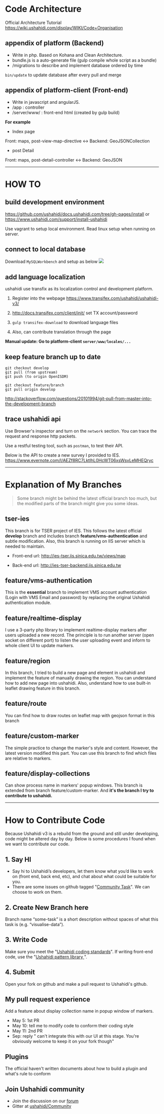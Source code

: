 # Code Architecture
Official Architecture Tutorial
https://wiki.ushahidi.com/display/WIKI/Code+Organisation

## appendix of platform (Backend)
* Write in php. Based on Kohana and Clean Architecture.
* bundle.js is a auto-generate file (gulp compile whole script as a bundle)
* /migrations to describe and implement database ordered by time

`bin/update` to update database after every pull and merge

## appendix of platform-client (Front-end) 
* Write in javascript and angularJS.
* /app : controller
* /server/www/ : front-end html (created by gulp build)

**For example**
* Index page

Front: maps, post-view-map-directive <-> Backend: GeoJSONCollection
* post Detail

Front: maps, post-detail-controller <-> Backend: GeoJSON

---

# HOW TO
## build development environment

https://github.com/ushahidi/docs.ushahidi.com/tree/gh-pages/install
or
https://www.ushahidi.com/support/install-ushahidi

Use vagrant to setup local environment. Read linux setup when running on server.

## connect to local database 
Download `MySQLWorkbench` and setup as below
![](https://github.com/yuchenglin/Leaflet-Map-Practice/blob/master/ushahidi_database_setup.png?raw=true)

## add language localization
ushahidi use transfix as its localization control and development platform.
 
1. Register into the webpage https://www.transifex.com/ushahidi/ushahidi-v3/

1. http://docs.transifex.com/client/init/ set TX account/password

1. `gulp transifex-download` to download language files

1. Also, can contribute translation through the page

**Manual update: Go to platform-client `server/www/locales/...`**

## keep feature branch up to date
```
git checkout develop
git pull (from upstream)
git push (to origin OpenISDM)
```
```
git checkout feature/branch
git pull origin develop
```
http://stackoverflow.com/questions/20101994/git-pull-from-master-into-the-development-branch

## trace ushahidi api
Use Browser's inspector and turn on the `network` section. You can trace the request and response http packets.

Use a restful testing tool, such as `postman`, to test their API. 

Below is the API to create a new survey I provided to IES.
https://www.evernote.com/l/AEZf8RC7LktIhL0HcWT06xsWsvLeMHEQryc

---

# Explanation of My Branches

> Some branch might be behind the latest official branch too much, but the modified parts of the branch might give you some ideas. 

## tser-ies
This branch is for TSER project of IES. This follows the latest official **develop** branch and includes branch **feature/vms-authentication** and subtle modification. Also, this branch is running on IIS server which is needed to maintain.

* Front-end url: http://ies-tser.iis.sinica.edu.tw/views/map

* Back-end url: http://ies-tser-backend.iis.sinica.edu.tw

## feature/vms-authentication
This is the **essential** branch to implement VMS account authentication (Login with VMS Email and password) by replacing the original Ushahidi authentication module. 

## feature/realtime-display
I use a 3-party php library to implement realtime-display markers after users uploaded a new record. The principle is to run another server (open socket on different port) to listen the user uploading event and inform to whole client UI to update markers.

## feature/region
In this branch, I tried to build a new page and element in ushahidi and implement the feature of manually drawing the region. You can understand how to add new page into ushahidi. Also, understand how to use built-in leaflet drawing feature in this branch. 

## feature/route
You can find how to draw routes on leaflet map with geojson format in this branch

## feature/custom-marker
The simple practice to change the marker's style and content. However, the latest version modified this part. You can use this branch to find which files are relative to markers.

## feature/display-collections
Can show process name in markers' popup windows. This branch is extended from branch feature/custom-marker. And **it's the branch I try to contribute to ushahidi.**

---

# How to Contribute Code

Because Ushahidi v3 is a rebuild from the ground and still under developing, code might be altered day by day. Below is some procedures I found when we want to contribute our code.

## 1. Say HI
* Say hi to Ushahidi’s developers, let them know what you’d like to work on (front end, back end, etc), and chat about what could be suitable for you.
* There are some issues on github tagged "[Community Task](https://github.com/ushahidi/platform/labels/Community%20Task)". We can choose to work on them. 

## 2. Create New Branch here
Branch name “some-task” is a short description without spaces of what this task is (e.g. “visualise-data”).

## 3. Write Code
Make sure you meet the "[Ushahidi coding standards](https://wiki.ushahidi.com/pages/viewpage.action?pageId=8359652)".
If writing front-end code, use the "[Ushahidi pattern library ](https://github.com/ushahidi/platform-pattern-library)".

## 4. Submit
Open your fork on github and make a pull request to Ushahidi's github.


## My pull request experience

Add a feature about display collection name in popup window of markers.
* May 5: 1st PR
* May 10: tell me to modify code to conform their coding style
* May 11: 2nd PR
* Sep: reply " can't integrate this with our UI at this stage. You're obviously welcome to keep it on your fork though"

## Plugins
The official haven't written documents about how to build a plugin and what's rule to conform

## Join Ushahidi community
* Join the discussion on our [forum](http://forums.ushahidi.com/)
* Gitter at [ushahidi/Community](https://gitter.im/ushahidi/Community) 
